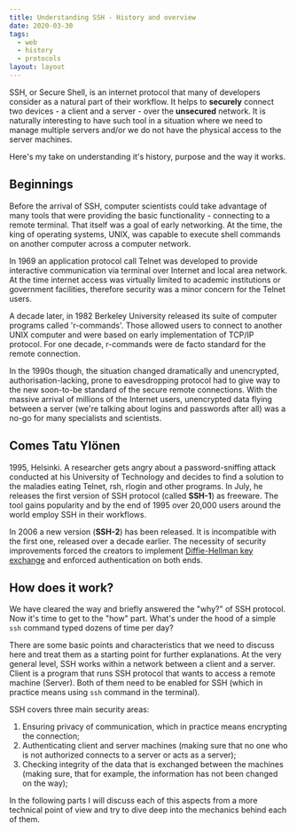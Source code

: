 ```yaml
---
title: Understanding SSH - History and overview
date: 2020-03-30
tags:
  - web
  - history
  - protocols
layout: layout
---
```


SSH, or Secure Shell, is an internet protocol that many of developers consider
as a natural part of their workflow. It helps to **securely** connect two
devices - a client and a server - over the **unsecured** network. It is
naturally interesting to have such tool in a situation where we need to manage
multiple servers and/or we do not have the physical access to the server
machines.

Here's my take on understanding it's history, purpose and the way it works.

## Beginnings

Before the arrival of SSH, computer scientists could take advantage of many
tools that were providing the basic functionality - connecting to a remote
terminal. That itself was a goal of early networking. At the time, the king of
operating systems, UNIX, was capable to execute shell commands on another
computer across a computer network.

In 1969 an application protocol call Telnet was developed to provide
interactive communication via terminal over Internet and local area network. At
the time internet access was virtually limited to academic institutions or
government facilities, therefore security was a minor concern for the Telnet
users.

A decade later, in 1982 Berkeley University released its suite of computer
programs called 'r-commands'. Those allowed users to connect to another UNIX
computer and were based on early implementation of TCP/IP protocol. For one
decade, r-commands were de facto standard for the remote connection.

In the 1990s though, the situation changed dramatically and unencrypted,
authorisation-lacking, prone to eavesdropping protocol had to give way to the
new soon-to-be standard of the secure remote connections. With the massive
arrival of millions of the Internet users, unencrypted data flying between a
server (we're talking about logins and passwords after all) was a no-go for
many specialists and scientists.

## Comes Tatu Ylönen

1995, Helsinki. A researcher gets angry about a password-sniffing attack
conducted at his University of Technology and decides to find a solution to the
maladies eating Telnet, rsh, rlogin and other programs. In July, he releases
the first version of SSH protocol (called **SSH-1**) as freeware. The tool
gains popularity and by the end of 1995 over 20,000 users around the world
employ SSH in their workflows.

In 2006 a new version (**SSH-2**) has been released. It is incompatible with
the first one, released over a decade earlier. The necessity of security
improvements forced the creators to implement [Diffie-Hellman key
exchange](https://en.wikipedia.org/wiki/Diffie%E2%80%93Hellman_key_exchange)
and enforced authentication on both ends.

## How does it work?

We have cleared the way and briefly answered the "why?" of SSH protocol. Now
it's time to get to the "how" part. What's under the hood of a simple `ssh`
command typed dozens of time per day?

There are some basic points and characteristics that we need to discuss here and
treat them as a starting point for further explanations. At the very general
level, SSH works within a network between a client and a server. Client is a
program that runs SSH protocol that wants to access a remote machine (Server).
Both of them need to be enabled for SSH (which in practice means using `ssh`
command in the terminal).

SSH covers three main security areas:
1. Ensuring privacy of communication, which in practice means encrypting the
   connection;
2. Authenticating client and server machines (making sure that no one who is
   not authorized connects to a server or acts as a server);
3. Checking integrity of the data that is exchanged between the machines
   (making sure, that for example, the information has not been changed on the
   way);

In the following parts I will discuss each of this aspects from a more
technical point of view and try to dive deep into the mechanics behind each of
them.
